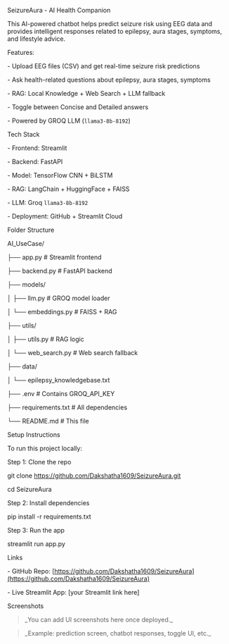 SeizureAura - AI Health Companion 



This AI-powered chatbot helps predict seizure risk using EEG data and provides intelligent responses related to epilepsy, aura stages, symptoms, and lifestyle advice.



Features:

\-  Upload EEG files (CSV) and get real-time seizure risk predictions

\-  Ask health-related questions about epilepsy, aura stages, symptoms

\-  RAG: Local Knowledge + Web Search + LLM fallback

\-  Toggle between Concise and Detailed answers

\-  Powered by GROQ LLM (`llama3-8b-8192`)



Tech Stack



\- Frontend: Streamlit

\- Backend: FastAPI

\- Model: TensorFlow CNN + BiLSTM

\- RAG: LangChain + HuggingFace + FAISS

\- LLM: Groq `llama3-8b-8192`

\- Deployment: GitHub + Streamlit Cloud



Folder Structure



AI\_UseCase/

├── app.py # Streamlit frontend

├── backend.py # FastAPI backend

├── models/

│ ├── llm.py # GROQ model loader

│ └── embeddings.py # FAISS + RAG

├── utils/

│ ├── utils.py # RAG logic

│ └── web\_search.py # Web search fallback

├── data/

│ └── epilepsy\_knowledgebase.txt

├── .env # Contains GROQ\_API\_KEY

├── requirements.txt # All dependencies

└── README.md # This file



Setup Instructions



To run this project locally:



Step 1: Clone the repo

git clone https://github.com/Dakshatha1609/SeizureAura.git

cd SeizureAura



Step 2: Install dependencies

pip install -r requirements.txt



Step 3: Run the app

streamlit run app.py



Links



\- GitHub Repo: \[https://github.com/Dakshatha1609/SeizureAura](https://github.com/Dakshatha1609/SeizureAura)

\- Live Streamlit App: \[your Streamlit link here]



Screenshots



> \_You can add UI screenshots here once deployed.\_

> \_Example: prediction screen, chatbot responses, toggle UI, etc.\_



